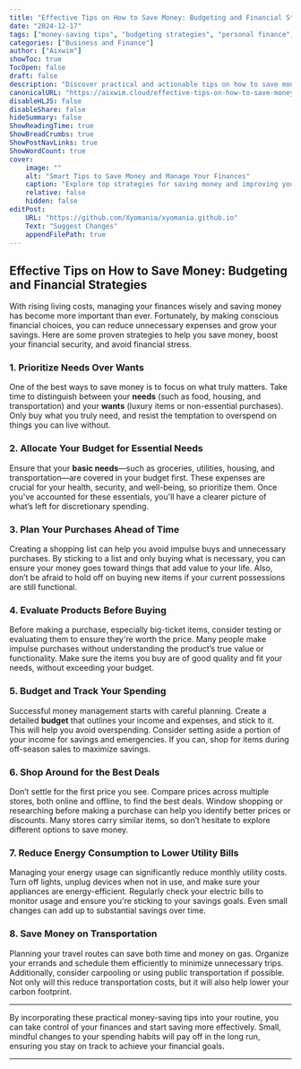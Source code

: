 ```yaml
---
title: "Effective Tips on How to Save Money: Budgeting and Financial Strategies"
date: "2024-12-17"
tags: ["money-saving tips", "budgeting strategies", "personal finance", "household savings", "financial management"]
categories: ["Business and Finance"]
author: ["Aixwim"]
showToc: true
TocOpen: false
draft: false
description: "Discover practical and actionable tips on how to save money through budgeting, managing essential expenses, and making smarter financial decisions."
canonicalURL: "https://aixwim.cloud/effective-tips-on-how-to-save-money"
disableHLJS: false
disableShare: false
hideSummary: false
ShowReadingTime: true
ShowBreadCrumbs: true
ShowPostNavLinks: true
ShowWordCount: true
cover:
    image: ""
    alt: "Smart Tips to Save Money and Manage Your Finances"
    caption: "Explore top strategies for saving money and improving your financial health."
    relative: false
    hidden: false
editPost:
    URL: "https://github.com/Xyomania/xyomania.github.io"
    Text: "Suggest Changes"
    appendFilePath: true
---
```


## Effective Tips on How to Save Money: Budgeting and Financial Strategies

With rising living costs, managing your finances wisely and saving money has become more important than ever. Fortunately, by making conscious financial choices, you can reduce unnecessary expenses and grow your savings. Here are some proven strategies to help you save money, boost your financial security, and avoid financial stress.

### **1. Prioritize Needs Over Wants**

One of the best ways to save money is to focus on what truly matters. Take time to distinguish between your **needs** (such as food, housing, and transportation) and your **wants** (luxury items or non-essential purchases). Only buy what you truly need, and resist the temptation to overspend on things you can live without.

### **2. Allocate Your Budget for Essential Needs**

Ensure that your **basic needs**—such as groceries, utilities, housing, and transportation—are covered in your budget first. These expenses are crucial for your health, security, and well-being, so prioritize them. Once you've accounted for these essentials, you'll have a clearer picture of what’s left for discretionary spending.

### **3. Plan Your Purchases Ahead of Time**

Creating a shopping list can help you avoid impulse buys and unnecessary purchases. By sticking to a list and only buying what is necessary, you can ensure your money goes toward things that add value to your life. Also, don’t be afraid to hold off on buying new items if your current possessions are still functional.

### **4. Evaluate Products Before Buying**

Before making a purchase, especially big-ticket items, consider testing or evaluating them to ensure they're worth the price. Many people make impulse purchases without understanding the product’s true value or functionality. Make sure the items you buy are of good quality and fit your needs, without exceeding your budget.

### **5. Budget and Track Your Spending**

Successful money management starts with careful planning. Create a detailed **budget** that outlines your income and expenses, and stick to it. This will help you avoid overspending. Consider setting aside a portion of your income for savings and emergencies. If you can, shop for items during off-season sales to maximize savings.

### **6. Shop Around for the Best Deals**

Don’t settle for the first price you see. Compare prices across multiple stores, both online and offline, to find the best deals. Window shopping or researching before making a purchase can help you identify better prices or discounts. Many stores carry similar items, so don’t hesitate to explore different options to save money.

### **7. Reduce Energy Consumption to Lower Utility Bills**

Managing your energy usage can significantly reduce monthly utility costs. Turn off lights, unplug devices when not in use, and make sure your appliances are energy-efficient. Regularly check your electric bills to monitor usage and ensure you're sticking to your savings goals. Even small changes can add up to substantial savings over time.

### **8. Save Money on Transportation**

Planning your travel routes can save both time and money on gas. Organize your errands and schedule them efficiently to minimize unnecessary trips. Additionally, consider carpooling or using public transportation if possible. Not only will this reduce transportation costs, but it will also help lower your carbon footprint.

---

By incorporating these practical money-saving tips into your routine, you can take control of your finances and start saving more effectively. Small, mindful changes to your spending habits will pay off in the long run, ensuring you stay on track to achieve your financial goals.

---
